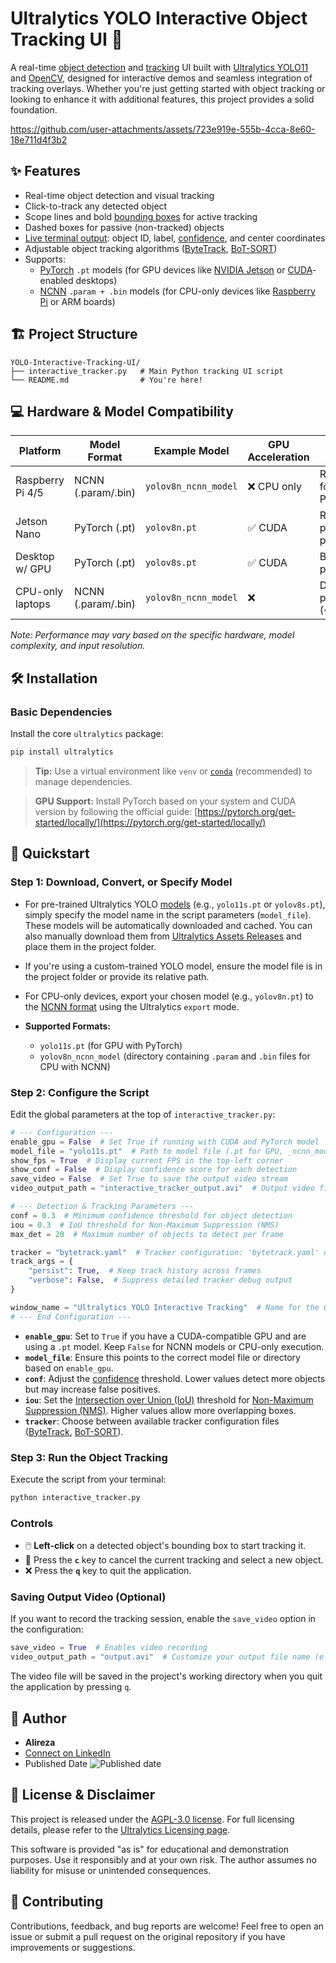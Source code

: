 # Ultralytics YOLO Interactive Object Tracking UI 🚀

A real-time [object detection](https://docs.ultralytics.com/tasks/detect/) and [tracking](https://docs.ultralytics.com/modes/track/) UI built with [Ultralytics YOLO11](https://github.com/ultralytics/ultralytics) and [OpenCV](https://opencv.org/), designed for interactive demos and seamless integration of tracking overlays. Whether you're just getting started with object tracking or looking to enhance it with additional features, this project provides a solid foundation.

https://github.com/user-attachments/assets/723e919e-555b-4cca-8e60-18e711d4f3b2

## ✨ Features

- Real-time object detection and visual tracking
- Click-to-track any detected object
- Scope lines and bold [bounding boxes](https://docs.ultralytics.com/usage/simple-utilities/#bounding-boxes) for active tracking
- Dashed boxes for passive (non-tracked) objects
- [Live terminal output](https://docs.ultralytics.com/guides/view-results-in-terminal/): object ID, label, [confidence](https://www.ultralytics.com/glossary/confidence), and center coordinates
- Adjustable object tracking algorithms ([ByteTrack](https://docs.ultralytics.com/reference/trackers/byte_tracker/), [BoT-SORT](https://docs.ultralytics.com/reference/trackers/bot_sort/))
- Supports:
  - [PyTorch](https://pytorch.org/) `.pt` models (for GPU devices like [NVIDIA Jetson](https://docs.ultralytics.com/guides/nvidia-jetson/) or [CUDA](https://developer.nvidia.com/cuda-zone)-enabled desktops)
  - [NCNN](https://docs.ultralytics.com/integrations/ncnn/) `.param + .bin` models (for CPU-only devices like [Raspberry Pi](https://www.raspberrypi.org/) or ARM boards)

## 🏗️ Project Structure

```
YOLO-Interactive-Tracking-UI/
├── interactive_tracker.py   # Main Python tracking UI script
└── README.md                # You're here!
```

## 💻 Hardware & Model Compatibility

| Platform         | Model Format       | Example Model        | GPU Acceleration | Notes                           |
| ---------------- | ------------------ | -------------------- | ---------------- | ------------------------------- |
| Raspberry Pi 4/5 | NCNN (.param/.bin) | `yolov8n_ncnn_model` | ❌ CPU only      | Recommended format for Pi/ARM   |
| Jetson Nano      | PyTorch (.pt)      | `yolov8n.pt`         | ✅ CUDA          | Real-time performance possible  |
| Desktop w/ GPU   | PyTorch (.pt)      | `yolov8s.pt`         | ✅ CUDA          | Best performance                |
| CPU-only laptops | NCNN (.param/.bin) | `yolov8n_ncnn_model` | ❌               | Decent performance (~10–15 FPS) |

_Note: Performance may vary based on the specific hardware, model complexity, and input resolution._

## 🛠️ Installation

### Basic Dependencies

Install the core `ultralytics` package:

```bash
pip install ultralytics
```

> **Tip:** Use a virtual environment like `venv` or [`conda`](https://docs.ultralytics.com/guides/conda-quickstart/) (recommended) to manage dependencies.

> **GPU Support:** Install PyTorch based on your system and CUDA version by following the official guide: [https://pytorch.org/get-started/locally/](https://pytorch.org/get-started/locally/)

## 🚀 Quickstart

### Step 1: Download, Convert, or Specify Model

- For pre-trained Ultralytics YOLO [models](https://docs.ultralytics.com/models/) (e.g., `yolo11s.pt` or `yolov8s.pt`), simply specify the model name in the script parameters (`model_file`). These models will be automatically downloaded and cached. You can also manually download them from [Ultralytics Assets Releases](https://github.com/ultralytics/assets/releases) and place them in the project folder.
- If you're using a custom-trained YOLO model, ensure the model file is in the project folder or provide its relative path.
- For CPU-only devices, export your chosen model (e.g., `yolov8n.pt`) to the [NCNN format](https://docs.ultralytics.com/integrations/ncnn/) using the Ultralytics `export` mode.

- **Supported Formats:**
  - `yolo11s.pt` (for GPU with PyTorch)
  - `yolov8n_ncnn_model` (directory containing `.param` and `.bin` files for CPU with NCNN)

### Step 2: Configure the Script

Edit the global parameters at the top of `interactive_tracker.py`:

```python
# --- Configuration ---
enable_gpu = False  # Set True if running with CUDA and PyTorch model
model_file = "yolo11s.pt"  # Path to model file (.pt for GPU, _ncnn_model dir for CPU)
show_fps = True  # Display current FPS in the top-left corner
show_conf = False  # Display confidence score for each detection
save_video = False  # Set True to save the output video stream
video_output_path = "interactive_tracker_output.avi"  # Output video file name

# --- Detection & Tracking Parameters ---
conf = 0.3  # Minimum confidence threshold for object detection
iou = 0.3  # IoU threshold for Non-Maximum Suppression (NMS)
max_det = 20  # Maximum number of objects to detect per frame

tracker = "bytetrack.yaml"  # Tracker configuration: 'bytetrack.yaml' or 'botsort.yaml'
track_args = {
    "persist": True,  # Keep track history across frames
    "verbose": False,  # Suppress detailed tracker debug output
}

window_name = "Ultralytics YOLO Interactive Tracking"  # Name for the OpenCV display window
# --- End Configuration ---
```

- **`enable_gpu`**: Set to `True` if you have a CUDA-compatible GPU and are using a `.pt` model. Keep `False` for NCNN models or CPU-only execution.
- **`model_file`**: Ensure this points to the correct model file or directory based on `enable_gpu`.
- **`conf`**: Adjust the [confidence](https://www.ultralytics.com/glossary/confidence) threshold. Lower values detect more objects but may increase false positives.
- **`iou`**: Set the [Intersection over Union (IoU)](https://www.ultralytics.com/glossary/intersection-over-union-iou) threshold for [Non-Maximum Suppression (NMS)](https://www.ultralytics.com/glossary/non-maximum-suppression-nms). Higher values allow more overlapping boxes.
- **`tracker`**: Choose between available tracker configuration files ([ByteTrack](https://docs.ultralytics.com/reference/trackers/byte_tracker/), [BoT-SORT](https://docs.ultralytics.com/reference/trackers/bot_sort/)).

### Step 3: Run the Object Tracking

Execute the script from your terminal:

```bash
python interactive_tracker.py
```

### Controls

- 🖱️ **Left-click** on a detected object's bounding box to start tracking it.
- 🔄 Press the **`c`** key to cancel the current tracking and select a new object.
- ❌ Press the **`q`** key to quit the application.

### Saving Output Video (Optional)

If you want to record the tracking session, enable the `save_video` option in the configuration:

```python
save_video = True  # Enables video recording
video_output_path = "output.avi"  # Customize your output file name (e.g., .mp4, .avi)
```

The video file will be saved in the project's working directory when you quit the application by pressing `q`.

## 👤 Author

- **Alireza**
- [Connect on LinkedIn](https://www.linkedin.com/in/alireza787b)
- Published Date ![Published date](https://img.shields.io/badge/published_Date-2025--04--01-purple)

## 📜 License & Disclaimer

This project is released under the [AGPL-3.0 license](https://www.ultralytics.com/legal/agpl-3-0-software-license). For full licensing details, please refer to the [Ultralytics Licensing page](https://www.ultralytics.com/license).

This software is provided "as is" for educational and demonstration purposes. Use it responsibly and at your own risk. The author assumes no liability for misuse or unintended consequences.

## 🤝 Contributing

Contributions, feedback, and bug reports are welcome! Feel free to open an issue or submit a pull request on the original repository if you have improvements or suggestions.
